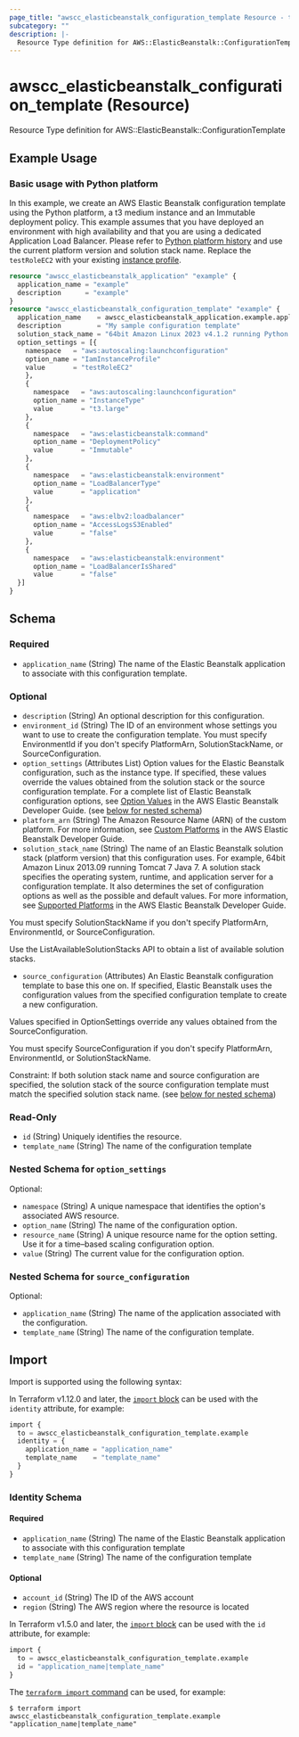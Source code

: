 ```yaml
---
page_title: "awscc_elasticbeanstalk_configuration_template Resource - terraform-provider-awscc"
subcategory: ""
description: |-
  Resource Type definition for AWS::ElasticBeanstalk::ConfigurationTemplate
---
```


# awscc_elasticbeanstalk_configuration_template (Resource)

Resource Type definition for AWS::ElasticBeanstalk::ConfigurationTemplate

## Example Usage

### Basic usage with Python platform

In this example, we create an AWS Elastic Beanstalk configuration template using the Python platform, a t3 medium instance and an Immutable deployment policy. This example assumes that you have deployed an environment with high availability and that you are using a dedicated Application Load Balancer. Please refer to [Python platform history](https://docs.aws.amazon.com/elasticbeanstalk/latest/platforms/platform-history-python.html) and use the current platform version and solution stack name. Replace the `testRoleEC2` with your existing [instance profile](https://docs.aws.amazon.com/elasticbeanstalk/latest/dg/iam-instanceprofile.html).
```terraform
resource "awscc_elasticbeanstalk_application" "example" {
  application_name = "example"
  description      = "example"
}
resource "awscc_elasticbeanstalk_configuration_template" "example" {
  application_name    = awscc_elasticbeanstalk_application.example.application_name
  description         = "My sample configuration template"
  solution_stack_name = "64bit Amazon Linux 2023 v4.1.2 running Python 3.11"
  option_settings = [{
    namespace   = "aws:autoscaling:launchconfiguration"
    option_name = "IamInstanceProfile"
    value       = "testRoleEC2"
    },
    {
      namespace   = "aws:autoscaling:launchconfiguration"
      option_name = "InstanceType"
      value       = "t3.large"
    },
    {
      namespace   = "aws:elasticbeanstalk:command"
      option_name = "DeploymentPolicy"
      value       = "Immutable"
    },
    {
      namespace   = "aws:elasticbeanstalk:environment"
      option_name = "LoadBalancerType"
      value       = "application"
    },
    {
      namespace   = "aws:elbv2:loadbalancer"
      option_name = "AccessLogsS3Enabled"
      value       = "false"
    },
    {
      namespace   = "aws:elasticbeanstalk:environment"
      option_name = "LoadBalancerIsShared"
      value       = "false"
  }]
}
```

<!-- schema generated by tfplugindocs -->
## Schema

### Required

- `application_name` (String) The name of the Elastic Beanstalk application to associate with this configuration template.

### Optional

- `description` (String) An optional description for this configuration.
- `environment_id` (String) The ID of an environment whose settings you want to use to create the configuration template. You must specify EnvironmentId if you don't specify PlatformArn, SolutionStackName, or SourceConfiguration.
- `option_settings` (Attributes List) Option values for the Elastic Beanstalk configuration, such as the instance type. If specified, these values override the values obtained from the solution stack or the source configuration template. For a complete list of Elastic Beanstalk configuration options, see [Option Values](https://docs.aws.amazon.com/elasticbeanstalk/latest/dg/command-options.html) in the AWS Elastic Beanstalk Developer Guide. (see [below for nested schema](#nestedatt--option_settings))
- `platform_arn` (String) The Amazon Resource Name (ARN) of the custom platform. For more information, see [Custom Platforms](https://docs.aws.amazon.com/elasticbeanstalk/latest/dg/custom-platforms.html) in the AWS Elastic Beanstalk Developer Guide.
- `solution_stack_name` (String) The name of an Elastic Beanstalk solution stack (platform version) that this configuration uses. For example, 64bit Amazon Linux 2013.09 running Tomcat 7 Java 7. A solution stack specifies the operating system, runtime, and application server for a configuration template. It also determines the set of configuration options as well as the possible and default values. For more information, see [Supported Platforms](https://docs.aws.amazon.com/elasticbeanstalk/latest/dg/concepts.platforms.html) in the AWS Elastic Beanstalk Developer Guide.

 You must specify SolutionStackName if you don't specify PlatformArn, EnvironmentId, or SourceConfiguration.

 Use the ListAvailableSolutionStacks API to obtain a list of available solution stacks.
- `source_configuration` (Attributes) An Elastic Beanstalk configuration template to base this one on. If specified, Elastic Beanstalk uses the configuration values from the specified configuration template to create a new configuration.

Values specified in OptionSettings override any values obtained from the SourceConfiguration.

You must specify SourceConfiguration if you don't specify PlatformArn, EnvironmentId, or SolutionStackName.

Constraint: If both solution stack name and source configuration are specified, the solution stack of the source configuration template must match the specified solution stack name. (see [below for nested schema](#nestedatt--source_configuration))

### Read-Only

- `id` (String) Uniquely identifies the resource.
- `template_name` (String) The name of the configuration template

<a id="nestedatt--option_settings"></a>
### Nested Schema for `option_settings`

Optional:

- `namespace` (String) A unique namespace that identifies the option's associated AWS resource.
- `option_name` (String) The name of the configuration option.
- `resource_name` (String) A unique resource name for the option setting. Use it for a time–based scaling configuration option.
- `value` (String) The current value for the configuration option.


<a id="nestedatt--source_configuration"></a>
### Nested Schema for `source_configuration`

Optional:

- `application_name` (String) The name of the application associated with the configuration.
- `template_name` (String) The name of the configuration template.

## Import

Import is supported using the following syntax:

In Terraform v1.12.0 and later, the [`import` block](https://developer.hashicorp.com/terraform/language/import) can be used with the `identity` attribute, for example:

```terraform
import {
  to = awscc_elasticbeanstalk_configuration_template.example
  identity = {
    application_name = "application_name"
    template_name    = "template_name"
  }
}
```

<!-- schema generated by tfplugindocs -->
### Identity Schema

#### Required

- `application_name` (String) The name of the Elastic Beanstalk application to associate with this configuration template
- `template_name` (String) The name of the configuration template

#### Optional

- `account_id` (String) The ID of the AWS account
- `region` (String) The AWS region where the resource is located

In Terraform v1.5.0 and later, the [`import` block](https://developer.hashicorp.com/terraform/language/import) can be used with the `id` attribute, for example:

```terraform
import {
  to = awscc_elasticbeanstalk_configuration_template.example
  id = "application_name|template_name"
}
```

The [`terraform import` command](https://developer.hashicorp.com/terraform/cli/commands/import) can be used, for example:

```shell
$ terraform import awscc_elasticbeanstalk_configuration_template.example "application_name|template_name"
```